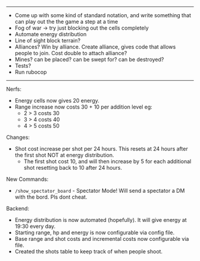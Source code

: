 -------------------------
- Come up with some kind of standard notation, and write something that can play out the the game a step at a time
- Fog of war -> try just blocking out the cells completely
- Automate energy distribution
- Line of sight block terrain?
- Alliances? Win by alliance. Create alliance, gives code that allows people to join. Cost double to attach alliance?
- Mines? can be placed? can be swept for? can be destroyed?
- Tests?
- Run rubocop

-------------------------

Nerfs:
- Energy cells now gives 20 energy.
- Range increase now costs 30 + 10 per addition level eg:
  - 2 > 3 costs 30
  - 3 > 4 costs 40
  - 4 > 5 costs 50

Changes:
- Shot cost increase per shot per 24 hours. This resets at 24 hours after the first shot NOT at energy distribution.
  - The first shot cost 10, and will then increase by 5 for each additional shot resetting back to 10 after 24 hours.

New Commands:
- `/show_spectator_board` - Spectator Mode! Will send a spectator a DM with the bord. Pls dont cheat.

Backend:
- Energy distribution is now automated (hopefully). It will give energy at 19:30 every day.
- Starting range, hp and energy is now configurable via config file.
- Base range and shot costs and incremental costs now configurable via file.
- Created the shots table to keep track of when people shoot.
